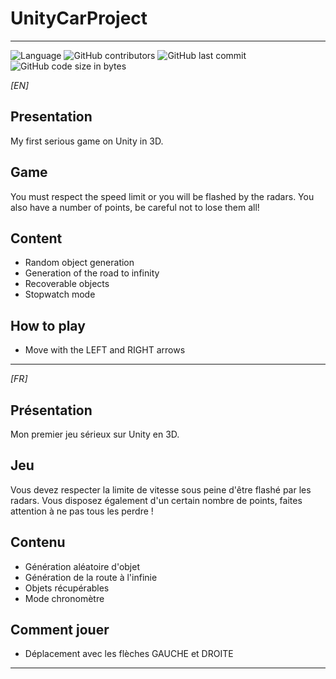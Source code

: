 # UnityCarProject
---


![Language](https://img.shields.io/badge/Language-c%23-%23239120.svg?style=for-the-badge?style=flat-square) ![GitHub contributors](https://img.shields.io/github/contributors/CreatibOfficiel/UnityCarProject?style=flat-square) ![GitHub last commit](https://img.shields.io/github/last-commit/CreatibOfficiel/UnityCarProject?style=flat-square) ![GitHub code size in bytes](https://img.shields.io/github/languages/code-size/CreatibOfficiel/UnityCarProject?style=flat-square)

_[EN]_

## Presentation

My first serious game on Unity in 3D.

## Game

You must respect the speed limit or you will be flashed by the radars. You also have a number of points, be careful not to lose them all!

## Content

- Random object generation</br>
- Generation of the road to infinity</br>
- Recoverable objects</br>
- Stopwatch mode</br>

## How to play

 - Move with the LEFT and RIGHT arrows</br>

---

_[FR]_

## Présentation

Mon premier jeu sérieux sur Unity en 3D.

## Jeu

Vous devez respecter la limite de vitesse sous peine d'être flashé par les radars. Vous disposez également d'un certain nombre de points, faites attention à ne pas tous les perdre !

## Contenu

- Génération aléatoire d'objet</br>
- Génération de la route à l'infinie</br>
- Objets récupérables</br>
- Mode chronomètre</br>

## Comment jouer

 - Déplacement avec les flèches GAUCHE et DROITE</br>

---
